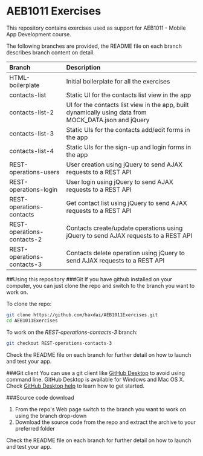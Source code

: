 # AEB1011 Exercises
This repository contains exercises used as support for AEB1011 - Mobile App Development course.

The following branches are provided, the README file on each branch describes branch content on detail.

|Branch|Description|
|:------|:-----------|
|HTML-boilerplate|Initial  boilerplate for all the exercises|
|contacts-list|Static UI for the contacts list view in the app|
|contacts-list-2|UI for the contacts list view in the app, built dynamically using data from MOCK_DATA.json and jQuery|
|contacts-list-3|Static UIs for the contacts add/edit forms in the app|
|contacts-list-4|Static UIs for the sign-up and login forms in the app|
|REST-operations-users|User creation using jQuery to send AJAX requests to a REST API|
|REST-operations-login|User login using jQuery to send AJAX requests to a REST API|
|REST-operations-contacts|Get contact list using jQuery to send AJAX requests to a REST API|
|REST-operations-contacts-2|Contacts create/update operations using jQuery to send AJAX requests to a REST API|
|REST-operations-contacts-3|Contacts delete operation using jQuery to send AJAX requests to a REST API|

##Using this repository
###Git
If you have github installed on your computer, you can just clone the repo and switch to the branch you want to work on. 

To clone the repo:

````bash
git clone https://github.com/haxdai/AEB1011Exercises.git
cd AEB1011Exercises
````

To work on the _REST-operations-contacts-3_ branch:

````bash
git checkout REST-operations-contacts-3
````
Check the README file on each branch for further detail on how to launch and test your app.

###Git client
You can use a git client like [GitHub Desktop](https://desktop.github.com/) to avoid using command line. GitHub Desktop is available for Windows and Mac OS X. Check [GitHub Desktop help](https://help.github.com/desktop/) to learn how to get started.

###Source code download

1. From the repo's Web page switch to the branch you want to work on using the branch drop-down
2. Download the source code from the repo and extract the archive to your preferred folder

Check the README file on each branch for further detail on how to launch and test your app.